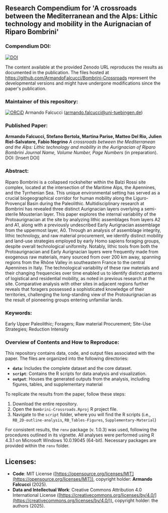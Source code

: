 ## Research Compendium for 'A crossroads between the Mediterranean and the Alps: Lithic technology and mobility in the Aurignacian of Riparo Bombrini'

### Compendium DOI:

[![DOI](https://zenodo.org/badge/15363594.svg)](https://zenodo.org/doi/10.5281/zenodo.15363594)

The content available at the provided Zenodo URL reproduces the results as documented in the publication. The files hosted at <https://github.com/ArmandoFalcucci/Bombrini-Crossroads> represent the developmental versions and might have undergone modifications since the paper's publication.

### Maintainer of this repository:

[![ORCiD](https://img.shields.io/badge/ORCiD-0000--0002--3255--1005-green.svg)](https://orcid.org/0000-0002-3255-1005) Armando Falcucci (<armando.falcucci@uni-tuebingen.de>)

### Published Paper:

**Armando Falcucci, Stefano Bertola, Martina Parise, Matteo Del Rio, Julien Riel-Salvatore, Fabio Negrino** *A crossroads between the Mediterranean and the Alps: Lithic technology and mobility in the Aurignacian of Riparo Bombrini* _Journal Name, Volume Number, Page Numbers_ (in preparation). DOI: [Insert DOI]

### Abstract:
Riparo Bombrini is a collapsed rockshelter within the Balzi Rossi site complex, located at the intersection of the Maritime Alps, the Apennines, and the Tyrrhenian Sea. This unique environmental setting has served as a crucial biogeographical corridor for human mobility along the Liguro-Provençal Basin during the Paleolithic. Multidisciplinary research at Bombrini has revealed three distinct Aurignacian layers overlying a semi-sterile Mousterian layer. This paper explores the internal variability of the Protoaurignacian at the site by analyzing lithic assemblages from layers A2 and A1, along with a previously undescribed Early Aurignacian assemblage from the uppermost layer, A0. Through an analysis of assemblage integrity, lithic technology, and raw material procurement, we identify distinct mobility and land-use strategies employed by early Homo sapiens foraging groups, despite overall technological uniformity. Notably, lithic tools from both the Protoaurignacian and Early Aurignacian layers were frequently made from exogenous raw materials, many sourced from over 200 km away, spanning regions from the Rhône Valley in southeastern France to the central Apennines in Italy. The technological variability of these raw materials and their changing frequencies over time enabled us to identify distinct patterns of logistical and residential mobility, as noted in previous research at the site. Comparative analysis with other sites in adjacent regions further reveals that foragers possessed a sophisticated knowledge of their territories, challenging the long-standing view of the Protoaurignacian as the result of pioneering groups entering unfamiliar lands.

### Keywords:

Early Upper Paleolithic; Foragers; Raw material Procurement; Site-Use Strategies; Reduction Intensity

### Overview of Contents and How to Reproduce:

This repository contains data, code, and output files associated with the paper. The files are organized into the following directories:

- **`data`**: Includes the complete dataset and the core dataset.
- **`script`**: Contains the R scripts for data analysis and visualization.
- **`output`**: Houses the generated outputs from the analysis, including figures, tables, and supplementary material

To replicate the results from the paper, follow these steps:

1. Download the entire repository.
2. Open the `Bombrini-Crossroads.Rproj` R project file.
3. Navigate to the `script` folder, where you will find the R scripts (i.e., `RB_2D-outline-analysis`, `RB_Tables-Figures`, `Supplementary-Material`)

For consistent results, the `renv` package (v. 1.0.3) was used, following the procedures outlined in its vignette. All analyses were performed using R 4.3.1 on Microsoft Windows 10.0.19045 (64-bit). Necessary packages are provided within the `renv` folder.

## Licenses:

- **Code**: MIT License ([https://opensource.org/licenses/MIT](https://opensource.org/licenses/MIT)), copyright holder: **Armando Falcucci** (2025).
- **Data and Intellectual Work**: Creative Commons Attribution 4.0 International License ([https://creativecommons.org/licenses/by/4.0/](https://creativecommons.org/licenses/by/4.0/)), copyright holder: the authors (2025).

